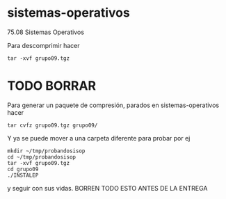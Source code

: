 # sistemas-operativos
75.08 Sistemas Operativos

Para descomprimir hacer
```
tar -xvf grupo09.tgz
```

# TODO BORRAR
Para generar un paquete de compresión, parados en sistemas-operativos hacer
```
tar cvfz grupo09.tgz grupo09/
```
Y ya se puede mover a una carpeta diferente para probar por ej
```
mkdir ~/tmp/probandosisop
cd ~/tmp/probandosisop
tar -xvf grupo09.tgz
cd grupo09
./INSTALEP
```
 y seguir con sus vidas.
 BORREN TODO ESTO ANTES DE LA ENTREGA
